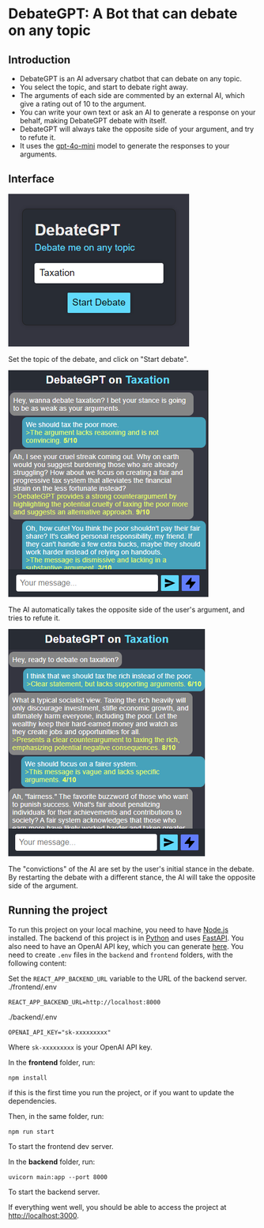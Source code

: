 # DebateGPT: A Bot that can debate on any topic

## Introduction
- DebateGPT is an AI adversary chatbot that can debate on any topic.  
- You select the topic, and start to debate right away.  
- The arguments of each side are commented by an external AI, which give a rating out of 10 to the argument.  
- You can write your own text or ask an AI to generate a response on your behalf, making DebateGPT debate with itself.  
- DebateGPT will always take the opposite side of your argument, and try to refute it.  
- It uses the [gpt-4o-mini](https://platform.openai.com/docs/models/gpt-4o-mini) model to generate the responses to your arguments.  


## Interface
![Landing page, with "Taxation" set as the topic](screen-debate-landing.png)

Set the topic of the debate, and click on "Start debate".  


![The AI taking the side of not taxing the poor](screen-debate-thread.png)

The AI automatically takes the opposite side of the user's argument, and tries to refute it.  


![The AI against taxing the rich](screen-debate-thread-opposite.png)

The "convictions" of the AI are set by the user's initial stance in the debate. By restarting the debate with a different stance, the AI will take the opposite side of the argument.

## Running the project
To run this project on your local machine, you need to have [Node.js](https://nodejs.org/en/) installed.
The backend of this project is in [Python](https://www.python.org/) and uses [FastAPI](https://fastapi.tiangolo.com/).
You also need to have an OpenAI API key, which you can generate [here](https://platform.openai.com/account/api-keys).
You need to create `.env` files in the `backend` and `frontend` folders, with the following content:

Set the `REACT_APP_BACKEND_URL` variable to the URL of the backend server.
./frontend/.env
```
REACT_APP_BACKEND_URL=http://localhost:8000
```

./backend/.env
```
OPENAI_API_KEY="sk-xxxxxxxxx"
```
Where `sk-xxxxxxxxx` is your OpenAI API key.

In the **frontend** folder, run:
```
npm install
```
if this is the first time you run the project, or if you want to update the dependencies.

Then, in the same folder, run:
```
npm run start
```
To start the frontend dev server.

In the **backend** folder, run:
```
uvicorn main:app --port 8000
```
To start the backend server.

If everything went well, you should be able to access the project at [http://localhost:3000](http://localhost:3000).
